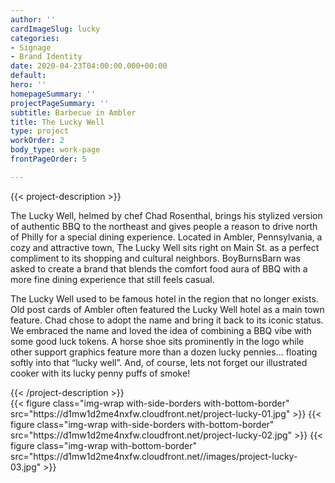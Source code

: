 ```yaml
---
author: ''
cardImageSlug: lucky
categories:
- Signage
- Brand Identity
date: 2020-04-23T04:00:00.000+00:00
default: 
hero: ''
homepageSummary: ''
projectPageSummary: ''
subtitle: Barbecue in Ambler
title: The Lucky Well
type: project
workOrder: 2
body_type: work-page
frontPageOrder: 5

---
```

{{< project-description >}}
<p>The Lucky Well, helmed by chef Chad Rosenthal, brings his stylized version of authentic BBQ to the northeast and gives people a reason to drive north of Philly for a special dining experience. Located in Ambler, Pennsylvania, a cozy and attractive town, The Lucky Well sits right on Main St. as a perfect compliment to its shopping and cultural neighbors. BoyBurnsBarn was asked to create a brand that blends the comfort food aura of BBQ with a more fine dining experience that still feels casual. </p>
<p>The Lucky Well used to be famous hotel in the region that no longer exists. Old post cards of Ambler often featured the Lucky Well hotel as a main town feature. Chad chose to adopt the name and bring it back to its iconic status. We embraced the name and loved the idea of combining a BBQ vibe with some good luck tokens. A horse shoe sits prominently in the logo while other support graphics feature more than a dozen lucky pennies… floating softly into that “lucky well”. And, of course, lets not forget our illustrated cooker with its lucky penny puffs of smoke!</p>
{{< /project-description >}}

<div class="project-item">
{{< figure class="img-wrap with-side-borders with-bottom-border" src="https://d1mw1d2me4nxfw.cloudfront.net/project-lucky-01.jpg" >}}
{{< figure class="img-wrap with-side-borders with-bottom-border" src="https://d1mw1d2me4nxfw.cloudfront.net/project-lucky-02.jpg" >}}
{{< figure class="img-wrap with-bottom-border" src="https://d1mw1d2me4nxfw.cloudfront.net//images/project-lucky-03.jpg" >}}
</div>